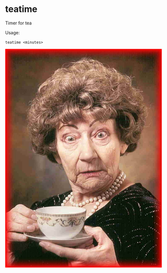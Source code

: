 # teatime

Timer for tea

Usage:

```
teatime <minutes>
```

![tea time](https://raw.githubusercontent.com/jordiprats/teatime/master/alarm.bmp "It's tea time!")
